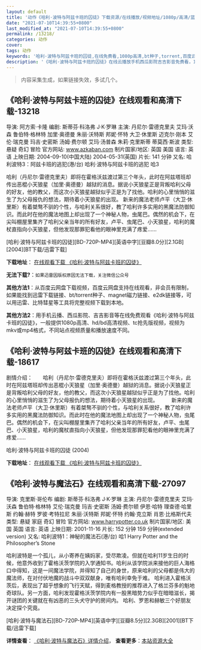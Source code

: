 ```yaml
---
layout: default
title: '动作《哈利·波特与阿兹卡班的囚徒》下载资源/在线播放/视频地址/1080p/高清/蓝光'
date: "2021-07-10T14:39:55+0800"
last_modified_at: "2021-07-10T14:39:55+0800"
permalink: /13218/
categories: 动作
cover:
tags: 动作
keywords: '哈利·波特与阿兹卡班的囚徒,在线免费看,1080p高清,bt种子,torrent,百度云盘,magnet,磁力链,迅雷下载资源'
description: '《哈利·波特与阿兹卡班的囚徒》在线云播放手机西瓜影院吉吉影音免费看，1080p高清bd/hd未删减完整版和tc抢先枪版，mkv/mp4格式，附带bt/torrent种子、magnet/磁力链、百度云盘、网盘资源迅雷下载链接'
---
```


>内容采集生成，如果链接失效，多试几个。


## 《哈利·波特与阿兹卡班的囚徒》在线观看和高清下载-13218

导演: 阿方索·卡隆 编剧: 斯蒂芬·科洛弗 J·K·罗琳 主演: 丹尼尔·雷德克里夫 艾玛·沃森 鲁伯特·格林特 加里·奥德曼 朱丽·沃特斯 邦妮·怀特 大卫·休里斯 迈克尔·刚本 艾伦·瑞克曼 玛吉·史密斯 汤姆·费尔顿 艾玛·汤普森 朱莉·克里斯蒂 蒂莫西·斯波 类型: 悬疑 奇幻 冒险 官方网站: www.azkaban.com 制片国家/地区: 英国 美国 语言: 英语 上映日期: 2004-09-10(中国大陆) 2004-05-31(英国) 片长: 141 分钟 又名: 哈利波特3：阿兹卡班的逃犯(港/台) 哈利·波特与阿兹卡班的逃犯 哈3

哈利（丹尼尔·雷德克里夫）即将在霍格沃兹渡过第三个年头，此时在阿兹塔班却传出恶棍小天狼星（加里·奥德曼）越狱的消息。据说小天狼星正是背叛哈利父母的好友，他的教父，而这次小天狼星越狱似乎正是为了找他。哈利的心里悄悄的滋生了为父母报仇的想法，期待着小天狼星的出现。 新来的魔法老师卢平（大卫·休里斯）有着桀骜不驯的个性，与哈利关系很好，教了哈利许多实用的黑魔法防御知识。而此时在他的魔法地图上却出现了一个神秘人物，虫尾巴。偶然的机会下，在尖叫棚屋里集齐了哈利父亲当年的所有好友，卢平、虫尾巴、小天狼星，哈利的魔杖直指向小天狼星，但他发现那罪犯看他的眼神里充满了疼爱……


[哈利·波特与阿兹卡班的囚徒][BD-720P-MP4][英语中字][豆瓣8.0分][2.1GB][2004][BT下载/迅雷下载]

**下载地址**： [在线观看下载 《哈利·波特与阿兹卡班的囚徒》](https://www.btdx8.com/torrent/harry_potter_and_the_prisoner_of_azkaban_2004.html) 


**无法下载?**：`如果迅雷因版权原因无法下载，关注微信公众号 `

**其他方法1**：从百度云网盘下载视频，百度云网盘支持在线观看，非会员有限制，如果能找到迅雷下载链接、bt/torrent种子、magnet磁力链接、e2dk链接等，可以用迅雷、比特彗星等工具将完整视频下载到本地。

**其他方法2**：用手机云播、西瓜影院、吉吉影音等在线免费观看《哈利·波特与阿兹卡班的囚徒》，一般提供1080p高清、hd/bd高清视频、tc抢先版视频，视频为mkv或mp4格式，不同站点视频质量和播放速度不同。


## 《哈利·波特与阿兹卡班的囚徒》在线观看和高清下载-18617

剧情介绍：　　哈利（丹尼尔·雷德克里夫）即将在霍格沃兹渡过第三个年头，此时在阿兹塔班却传出恶棍小天狼星（加里·奥德曼）越狱的消息。据说小天狼星正是背叛哈利父母的好友，他的教父，而这次小天狼星越狱似乎正是为了找他。哈利的心里悄悄的滋生了为父母报仇的想法，期待着小天狼星的出现。  　　新来的魔法老师卢平（大卫·休里斯）有着桀骜不驯的个性，与哈利关系很好，教了哈利许多实用的黑魔法防御知识。而此时在他的魔法地图上却出现了一个神秘人物，虫尾巴。偶然的机会下，在尖叫棚屋里集齐了哈利父亲当年的所有好友，卢平、虫尾巴、小天狼星，哈利的魔杖直指向小天狼星，但他发现那罪犯看他的眼神里充满了疼爱……


哈利·波特与阿兹卡班的囚徒 (2004)

**下载地址**： [在线观看下载 《哈利·波特与阿兹卡班的囚徒》](https://www.btbtdy.me/btdy/dy2839.html) 


## 《哈利·波特与魔法石》在线观看和高清下载-27097

导演: 克里斯·哥伦布 编剧: 斯蒂芬·科洛弗 J·K·罗琳 主演: 丹尼尔·雷德克里夫 艾玛·沃森 鲁伯特·格林特 艾伦·瑞克曼 玛吉·史密斯 汤姆·费尔顿 伊恩·哈特 理查德·哈里斯 约翰·赫特 罗彼·考特拉尼 朱丽·沃特斯 邦妮·怀特 约翰·克立斯 肖恩·比格斯代夫 类型: 悬疑 家庭 奇幻 冒险 官方网站: www.harrypotter.co.uk 制片国家/地区: 美国 英国 语言: 英语 上映日期: 2001-11-16 片长: 152 分钟 159 分钟(extended version) 又名: 哈利波特1：神秘的魔法石(港/台) 哈1 Harry Potter and the Philosopher’s Stone

哈利波特是一个孤儿，从小寄养在姨妈家，受尽欺凌。但就在哈利11岁生日的时候，他意外收到了霍格沃茨学院的入学通知书。哈利从该学院派来接他的巨人海格口中得知，这是一间魔法学院，并得知了自己的身世，原来哈利的父母都是伟大的魔法师，在对付伏地魔的战斗中双双献身，唯有哈利幸免于难。 哈利进入霍格沃茨后，表现出了超乎想象的飞行天赋，得到麦格教授的推荐进入了格兰芬多的魁地奇球队。另一方面，哈利发现霍格沃茨学院内有一股黑暗势力似乎在暗暗滋长，揭开谜团的关键就在有凶恶的三头犬守护的房间内。 哈利、罗恩和赫敏三个好朋友决定探个究竟。


[哈利·波特与魔法石][BD-720P-MP4][英语中字][豆瓣8.5分][2.3GB][2001][BT下载/迅雷下载]

**详情查看**： [《哈利·波特与魔法石》详情介绍](/movie/27097/)， **查看更多**：[本站资源大全](/movie/t/all/)

